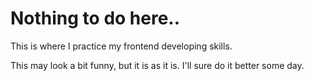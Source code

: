 # Nothing to do here..
This is where I practice my frontend developing skills.

This may look a bit funny, but it is as it is. I'll sure do it better some day.
